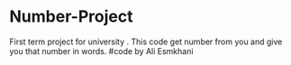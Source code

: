 # Number-Project
First term project for university .
This code get number from you and give you that number in words.
#code by Ali Esmkhani
